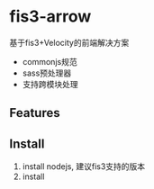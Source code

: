 # fis3-arrow

基于fis3+Velocity的前端解决方案

* commonjs规范
* sass预处理器
* 支持跨模块处理

## Features


## Install
1. install nodejs, 建议fis3支持的版本
2. install